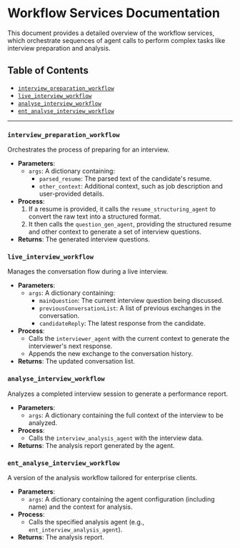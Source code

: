 # Workflow Services Documentation

This document provides a detailed overview of the workflow services, which orchestrate sequences of agent calls to perform complex tasks like interview preparation and analysis.

## Table of Contents
- [`interview_preparation_workflow`](#interview_preparation_workflow)
- [`live_interview_workflow`](#live_interview_workflow)
- [`analyse_interview_workflow`](#analyse_interview_workflow)
- [`ent_analyse_interview_workflow`](#ent_analyse_interview_workflow)

---

### `interview_preparation_workflow`
Orchestrates the process of preparing for an interview.

- **Parameters**:
  - `args`: A dictionary containing:
    - `parsed_resume`: The parsed text of the candidate's resume.
    - `other_context`: Additional context, such as job description and user-provided details.
- **Process**:
  1. If a resume is provided, it calls the `resume_structuring_agent` to convert the raw text into a structured format.
  2. It then calls the `question_gen_agent`, providing the structured resume and other context to generate a set of interview questions.
- **Returns**: The generated interview questions.

### `live_interview_workflow`
Manages the conversation flow during a live interview.

- **Parameters**:
  - `args`: A dictionary containing:
    - `mainQuestion`: The current interview question being discussed.
    - `previousConversationList`: A list of previous exchanges in the conversation.
    - `candidateReply`: The latest response from the candidate.
- **Process**:
  - Calls the `interviewer_agent` with the current context to generate the interviewer's next response.
  - Appends the new exchange to the conversation history.
- **Returns**: The updated conversation list.

### `analyse_interview_workflow`
Analyzes a completed interview session to generate a performance report.

- **Parameters**:
  - `args`: A dictionary containing the full context of the interview to be analyzed.
- **Process**:
  - Calls the `interview_analysis_agent` with the interview data.
- **Returns**: The analysis report generated by the agent.

### `ent_analyse_interview_workflow`
A version of the analysis workflow tailored for enterprise clients.

- **Parameters**:
  - `args`: A dictionary containing the agent configuration (including name) and the context for analysis.
- **Process**:
  - Calls the specified analysis agent (e.g., `ent_interview_analysis_agent`).
- **Returns**: The analysis report.

